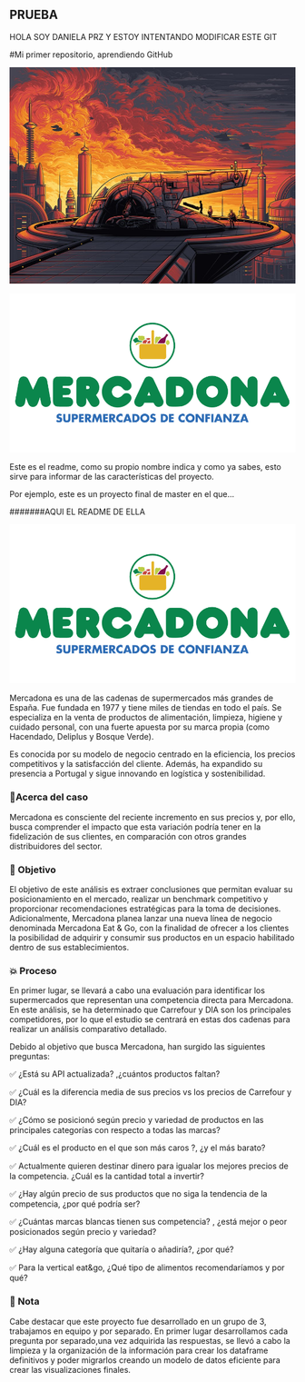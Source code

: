 ## PRUEBA

HOLA SOY DANIELA PRZ Y ESTOY INTENTANDO MODIFICAR ESTE GIT

#Mi primer repositorio, aprendiendo GitHub

![PRUEBA](https://github.com/Fran-Mateos/PRUEBA/blob/main/Star_wars_dan_mumford_2.jpg)

![Mercadona](https://github.com/GiselleGiralte/Mercadona_Project/blob/main/mercadona.png)


Este es el readme, como su propio nombre indica y como ya sabes, esto sirve para informar de las características del proyecto. 

Por ejemplo, este es un proyecto final de master en el que...


#######AQUI EL README DE ELLA

![Mercadona](https://github.com/GiselleGiralte/Mercadona_Project/blob/main/mercadona.png)

Mercadona es una de las cadenas de supermercados más grandes de España. Fue fundada en 1977 y tiene miles de tiendas en todo el país. Se especializa en la venta de productos de alimentación, limpieza, higiene y cuidado personal, con una fuerte apuesta por su marca propia (como Hacendado, Deliplus y Bosque Verde).

Es conocida por su modelo de negocio centrado en la eficiencia, los precios competitivos y la satisfacción del cliente. Además, ha expandido su presencia a Portugal y sigue innovando en logística y sostenibilidad.


### 💎Acerca del caso
Mercadona es consciente del reciente incremento en sus precios y, por ello, busca comprender el impacto que esta variación podría tener en la fidelización de sus clientes, en comparación con otros grandes distribuidores del sector.

### 🎯 Objetivo
El objetivo de este análisis es extraer conclusiones que permitan evaluar su posicionamiento en el mercado, realizar un benchmark competitivo y proporcionar recomendaciones estratégicas para la toma de decisiones. Adicionalmente, Mercadona planea lanzar una nueva línea de negocio denominada Mercadona Eat & Go, con la finalidad de ofrecer a los clientes la posibilidad de adquirir y consumir sus productos en un espacio habilitado dentro de sus establecimientos.

### 💥 Proceso
En primer lugar, se llevará a cabo una evaluación para identificar los supermercados que representan una competencia directa para Mercadona. En este análisis, se ha determinado que Carrefour y DIA son los principales competidores, por lo que el estudio se centrará en estas dos cadenas para realizar un análisis comparativo detallado.

Debido al objetivo que busca Mercadona, han surgido las siguientes preguntas:

✅ ¿Está su API actualizada? ,¿cuántos productos faltan?

✅ ¿Cuál es la diferencia media de sus precios vs los precios de Carrefour y DIA?

✅ ¿Cómo se posicionó según precio y variedad de productos en las principales categorías con respecto a todas las marcas?

✅ ¿Cuál es el producto en el que son más caros ?, ¿y el más barato?

✅ Actualmente quieren destinar dinero para igualar los mejores precios de la competencia. ¿Cuál es la cantidad total a invertir?

✅ ¿Hay algún precio de sus productos que no siga la tendencia de la competencia, ¿por qué podría ser?

✅ ¿Cuántas marcas blancas tienen sus competencia? , ¿está mejor o peor posicionados según precio y variedad?

✅ ¿Hay alguna categoría que quitaría o añadiría?, ¿por qué?

✅ Para la vertical eat&go, ¿Qué tipo de alimentos recomendaríamos y por qué?


### 📝 Nota
Cabe destacar que este proyecto fue desarrollado en un grupo de 3, trabajamos en equipo y por separado. En primer lugar desarrollamos cada pregunta por separado,una vez adquirida las respuestas, se llevó a cabo la limpieza y la organización de la información para crear los dataframe definitivos y poder migrarlos creando un modelo de datos eficiente para crear las visualizaciones finales.
